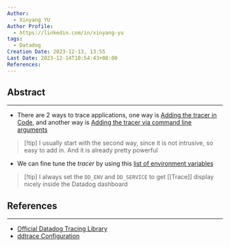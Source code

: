 ```yaml
---
Author:
  - Xinyang YU
Author Profile:
  - https://linkedin.com/in/xinyang-yu
tags:
  - Datadog
Creation Date: 2023-12-13, 13:55
Last Date: 2023-12-14T10:54:43+08:00
References: 
---
```

## Abstract
---
- There are 2 ways to trace applications, one way is [Adding the tracer in Code](https://docs.datadoghq.com/tracing/trace_collection/dd_libraries/nodejs#adding-the-tracer-in-code), and another way is [Adding the tracer via command line arguments](https://docs.datadoghq.com/tracing/trace_collection/dd_libraries/nodejs#adding-the-tracer-via-command-line-arguments)
>[!tip] I usually start with the second way, since it is not intrusive, so easy to add in. And it is already pretty powerful
- We can fine tune the *tracer* by using this [list of environment variables](https://ddtrace.readthedocs.io/en/stable/configuration.html#) 
>[!tip] I always set the `DD_ENV` and `DD_SERVICE` to get [[Trace]] display nicely inside the Datadog dashboard



## References
---
- [Official Datadog Tracing Library](https://docs.datadoghq.com/tracing/trace_collection/dd_libraries/)
- [ddtrace Configuration](https://ddtrace.readthedocs.io/en/stable/installation_quickstart.html)